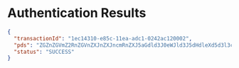 # Authentication Results

```json
{
  "transactionId": "1ec14310-e85c-11ea-adc1-0242ac120002",
  "pds": "ZGZnZGVmZ2RnZGVnZXJnZXJncmRnZXJ5aGdld3J0eWJld3J5dHdleXd5d3l3cmFhYWFhYWFhYWFhYWFhYWFhYWFhYWFhYWFhYWFh",
  "status": "SUCCESS"
}

```